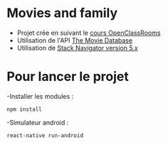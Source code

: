 # Movies and family
- Projet crée en suivant le [cours OpenClassRooms](https://openclassrooms.com/fr/courses/4902061-developpez-une-application-mobile-react-native)
- Utilisation de l'API [The Movie Database](https://developers.themoviedb.org/3/getting-started/introduction)
- Utilisation de [Stack Navigator version 5.x](https://reactnavigation.org/docs/stack-navigator/)

# Pour lancer le projet 
-Installer les modules : 
```
npm install
```
-Simulateur android : 
```
react-native run-android
```
